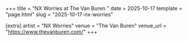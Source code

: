 +++
title = "NX Worries at The Van Buren "
date = 2025-10-17
template = "page.html"
slug = "2025-10-17-nx-worries"

[extra]
artist = "NX Worries"
venue = "The Van Buren"
venue_url = "https://www.thevanburen.com/"
+++
